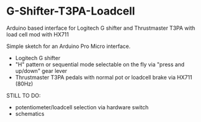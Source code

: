 # G-Shifter-T3PA-Loadcell
Arduino based interface for Logitech G shifter and Thrustmaster T3PA with load cell mod with HX711

Simple sketch for an Arduino Pro Micro interface.
- Logitech G shifter
- "H" pattern or sequential mode selectable on the fly via "press and up/down" gear lever
- Thrustmaster T3PA pedals with normal pot or loadcell brake via HX711 (80Hz)

STILL TO DO:
- potentiometer/loadcell selection via hardware switch
- schematics
